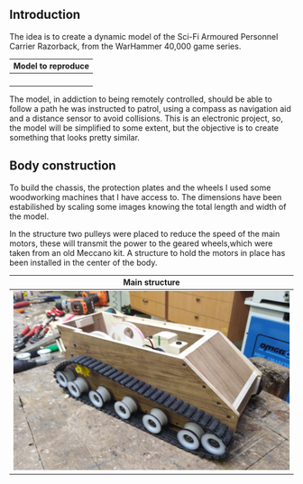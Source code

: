 ## Introduction

The idea is to create a dynamic model of the Sci-Fi Armoured Personnel Carrier Razorback, from the WarHammer 40,000 game series.

|**Model to reproduce**|
|:--:|
|<img source="https://github.com/dadit97/Razorback-Project/blob/master/Images/Razorback.jpg" width="100" heigth="100">|

The model, in addiction to being remotely controlled, should be able to follow a path he was instructed to patrol, using a compass as navigation aid and a distance sensor to avoid collisions.
This is an electronic project, so, the model will be simplified to some extent, but the objective is to create something that looks pretty similar.

## Body construction

To build the chassis, the protection plates and the wheels I used some woodworking machines that I have access to. The dimensions have been estabilished by scaling some images knowing the total length and width of the model.

In the structure two pulleys were placed to reduce the speed of the main motors, these will transmit the power to the geared wheels,which were taken from an old Meccano kit. A structure to hold the motors in place has been installed in the center of the body.

|**Main structure**|
|:--:|
|![Main_structure](https://github.com/dadit97/Razorback-Project/blob/master/Images/Main_Structure.jpg)|